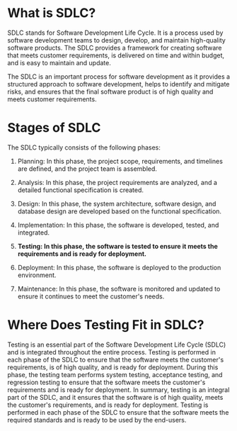 # What is SDLC?
SDLC stands for Software Development Life Cycle. 
It is a process used by software development teams to design, develop, and maintain high-quality software products. 
The SDLC provides a framework for creating software that meets customer requirements, is delivered on time and within budget, and is easy to maintain and update.

The SDLC is an important process for software development as it provides a structured approach to software development, helps to identify and mitigate risks, and ensures that the final software product is of high quality and meets customer requirements.
# Stages of SDLC
The SDLC typically consists of the following phases:

1. Planning: In this phase, the project scope, requirements, and timelines are defined, and the project team is assembled.

2. Analysis: In this phase, the project requirements are analyzed, and a detailed functional specification is created.

3. Design: In this phase, the system architecture, software design, and database design are developed based on the functional specification.

4. Implementation: In this phase, the software is developed, tested, and integrated.

5. **Testing: In this phase, the software is tested to ensure it meets the requirements and is ready for deployment.**

6. Deployment: In this phase, the software is deployed to the production environment.

7. Maintenance: In this phase, the software is monitored and updated to ensure it continues to meet the customer's needs.
# Where Does Testing Fit in SDLC?

Testing is an essential part of the Software Development Life Cycle (SDLC) and is integrated throughout the entire process. Testing is performed in each phase of the SDLC to ensure that the software meets the customer's requirements, is of high quality, and is ready for deployment.
During this phase, the testing team performs system testing, acceptance testing, and regression testing to ensure that the software meets the customer's requirements and is ready for deployment.
In summary, testing is an integral part of the SDLC, and it ensures that the software is of high quality, meets the customer's requirements, and is ready for deployment. Testing is performed in each phase of the SDLC to ensure that the software meets the required standards and is ready to be used by the end-users.
